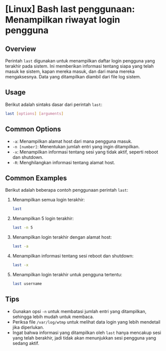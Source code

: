# [Linux] Bash last penggunaan: Menampilkan riwayat login pengguna

## Overview
Perintah `last` digunakan untuk menampilkan daftar login pengguna yang terakhir pada sistem. Ini memberikan informasi tentang siapa yang telah masuk ke sistem, kapan mereka masuk, dan dari mana mereka mengaksesnya. Data yang ditampilkan diambil dari file log sistem.

## Usage
Berikut adalah sintaks dasar dari perintah `last`:

```bash
last [options] [arguments]
```

## Common Options
- `-a`: Menampilkan alamat host dari mana pengguna masuk.
- `-n [number]`: Menentukan jumlah entri yang ingin ditampilkan.
- `-x`: Menampilkan informasi tentang sesi yang tidak aktif, seperti reboot dan shutdown.
- `-R`: Menghilangkan informasi tentang alamat host.

## Common Examples
Berikut adalah beberapa contoh penggunaan perintah `last`:

1. Menampilkan semua login terakhir:
   ```bash
   last
   ```

2. Menampilkan 5 login terakhir:
   ```bash
   last -n 5
   ```

3. Menampilkan login terakhir dengan alamat host:
   ```bash
   last -a
   ```

4. Menampilkan informasi tentang sesi reboot dan shutdown:
   ```bash
   last -x
   ```

5. Menampilkan login terakhir untuk pengguna tertentu:
   ```bash
   last username
   ```

## Tips
- Gunakan opsi `-n` untuk membatasi jumlah entri yang ditampilkan, sehingga lebih mudah untuk membaca.
- Periksa file `/var/log/wtmp` untuk melihat data login yang lebih mendetail jika diperlukan.
- Ingat bahwa informasi yang ditampilkan oleh `last` hanya mencakup sesi yang telah berakhir, jadi tidak akan menunjukkan sesi pengguna yang sedang aktif.